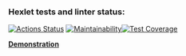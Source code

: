 ### Hexlet tests and linter status:
[![Actions Status](https://github.com/hexlet-code/frontend-project-11/actions/workflows/hexlet-check.yml/badge.svg)](https://github.com/hexlet-code/frontend-project-11/actions)  [![Maintainability](https://api.codeclimate.com/v1/badges/ca065380da07e0794c35/maintainability)](https://codeclimate.com/github/hexlet-code/frontend-project-11/maintainability)[![Test Coverage](https://api.codeclimate.com/v1/badges/ca065380da07e0794c35/test_coverage)](https://codeclimate.com/github/hexlet-code/frontend-project-11/test_coverage)

**[Demonstration](https://frontend-project-11-two-eosin.vercel.app/)**
